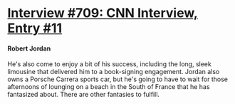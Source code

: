 # [Interview #709: CNN Interview, Entry #11](https://www.theoryland.com/intvmain.php?i=709#11)

#### Robert Jordan

He's also come to enjoy a bit of his success, including the long, sleek limousine that delivered him to a book-signing engagement. Jordan also owns a Porsche Carrera sports car, but he's going to have to wait for those afternoons of lounging on a beach in the South of France that he has fantasized about. There are other fantasies to fulfill.


